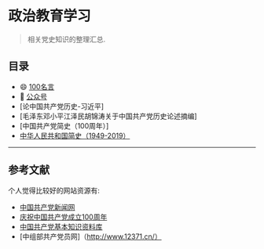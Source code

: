 # 政治教育学习

> 相关党史知识的整理汇总.

## 目录

- :smile: [100名言](./100sentences.md)
- :rainbow: [公众号](./AEU.md)
- [论中国共产党历史-习近平]
- [毛泽东邓小平江泽民胡锦涛关于中国共产党历史论述摘编]
- [中国共产党简史（100周年）]
- [中华人民共和国简史（1949-2019）](./historyPRC.md)

---

## 参考文献

个人觉得比较好的网站资源有:

- [中国共产党新闻网](http://cpc.people.com.cn/)
- [庆祝中国共产党成立100周年](http://www.gov.cn/zhuanti/100zhounian/index.htm)
- [中国共产党基本知识资料库](http://dangjian.people.com.cn/GB/436844/index.html)
- [中组部共产党员网]（http://www.12371.cn/）

